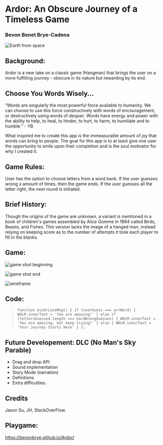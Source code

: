 # Ardor: An Obscure Journey of a Timeless Game 
### Bevon Benet Brye-Cadena 
![Earth from space](https://imgur.com/zfqcpAR.jpg)
## Background:
Ardor is a new take on a classic game (Hangman) that brings the user on a more fulfilling journey - obscure in its nature but rewarding by its end. 

## Choose You Words Wisely...

“Words are singularly the most powerful force available to humanity. We can choose to use this force constructively with words of encouragement, or destructively using words of despair. Words have energy and power with the ability to help, to heal, to hinder, to hurt, to harm, to humiliate and to humble.”  - YB

What inspired me to create this app is the immeasurable amount of joy that words can bring to people. The goal for this app is to at least give one user the opportunity to smile upon their completion and is the soul motivator for why I created it. 



## Game Rules: 
User has the option to choose letters from a word bank. If the user guesses wrong x amount of times, then the game ends. If the user guesses all the letter right, the next round is initiated.

## Brief History: 
Though the origins of the game are unknown, a variant is mentioned in a book of children's games assembled by Alice Gomme in 1894 called Birds, Beasts, and Fishes. This version lacks the image of a hanged man, instead relying on keeping score as to the number of attempts it took each player to fill in the blanks.

## Game: 

![game shot beginning](https://imgur.com/7dqE7VE.png)

![game shot end](https://imgur.com/Vpph3wd.png)

![wireframe](https://imgur.com/UHB3c1Y.png)

## Code: 
 
> `function winOrLoseMsg() {
    if (userGuess === arrWord) {
        WOLM.innerText = 'You are amazing!'
    } else if (lettersGuessed.length === hardWrongGuesses) {
        WOLM.innerText = 'You are amazing, but keep trying!'
    } else {
        WOLM.innerText = 'Your Journey Starts Here'
    }
}; `

## Future Developement: DLC (No Man's Sky Parable)
- Drag and drop API
- Sound implementation
- Story Mode (narration) 
- Definitions
- Extra difficulties. 

## Credits 
Jason Su, JH, StackOverFlow. 

## Playgame:
https://bevonbrye.github.io/Ardor/